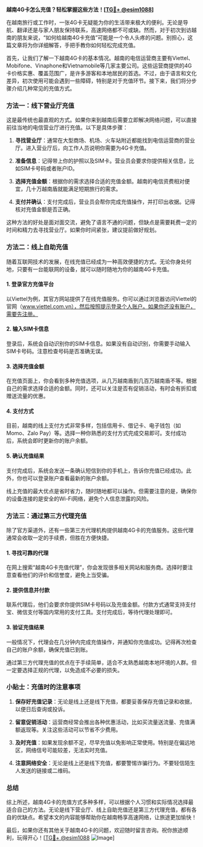 **越南4G卡怎么充值？轻松掌握这些方法！[[TG💪+ @esim1088](https://t.me/s/esim1088)]**

在越南旅行或工作时，一张4G卡无疑能为你的生活带来极大的便利。无论是导航、翻译还是与家人朋友保持联系，高速网络都不可或缺。然而，对于初次到访越南的朋友来说，“如何给越南4G卡充值”可能是一个令人头疼的问题。别担心，这篇文章将为你详细解答，手把手教你如何轻松完成充值。

首先，让我们了解一下越南4G卡的基本情况。越南的电信运营商主要有Viettel、Mobifone、Vinaphone和Vietnamobile等几家主要公司。这些运营商提供的4G卡价格实惠、覆盖范围广，是许多游客和本地居民的首选。不过，由于语言和文化差异，初次使用可能会遇到一些障碍，特别是对于充值环节。接下来，我们将分步骤介绍几种常见的充值方式。

### 方法一：线下营业厅充值

这是最传统也最直观的方式。如果你来到越南后需要立即解决网络问题，可以直接前往当地的电信营业厅进行充值。以下是具体步骤：

1. **寻找营业厅**：通常在大型商场、机场、火车站附近都能找到电信运营商的营业厅。进入营业厅后，向工作人员说明你需要为4G卡充值。
   
2. **准备信息**：记得带上你的护照以及SIM卡。营业员会要求你提供相关信息，比如SIM卡号码或者账户ID。

3. **选择充值金额**：根据你的需求选择合适的充值金额。越南的电信资费相对便宜，几十万越南盾就能满足短期旅行的需求。

4. **支付并确认**：支付完成后，营业员会帮你完成充值操作，并打印出收据。记得核对充值金额是否正确。

这种方法的好处是面对面交流，避免了语言不通的问题，但缺点是需要耗费一定的时间和精力去寻找营业厅。如果你时间紧张，建议提前做好规划。

### 方法二：线上自助充值

随着互联网技术的发展，在线充值已经成为一种高效便捷的方式。无论你身处何地，只要有一台能联网的设备，就可以随时随地为你的越南4G卡充值。

#### 1. 登录官方充值平台

以Viettel为例，其官方网站提供了在线充值服务。你可以通过浏览器访问Viettel的官网（www.viettel.com.vn），然后按照提示登录个人账户。如果你还没有账户，需要先注册。

#### 2. 输入SIM卡信息

登录后，系统会自动识别你的SIM卡信息。如果没有自动识别，你需要手动输入SIM卡号码。注意检查号码是否准确无误。

#### 3. 选择充值金额

在充值页面上，你会看到多种充值选项，从几万越南盾到几百万越南盾不等。根据自己的需求选择合适的金额。同时，还可以关注是否有促销活动，有时会有折扣或赠送流量的优惠。

#### 4. 支付方式

目前，越南的线上支付方式非常多样，包括信用卡、借记卡、电子钱包（如Momo、Zalo Pay）等。选择一种你熟悉的支付方式完成交易即可。支付成功后，系统会即时更新你的账户余额。

#### 5. 确认充值结果

支付完成后，系统会发送一条确认短信到你的手机上，告诉你充值已经成功。此外，你也可以登录账户查看最新的账户余额。

线上充值的最大优点是省时省力，随时随地都可以操作。但需要注意的是，确保你的设备连接的是安全的Wi-Fi网络，避免个人信息泄露的风险。

### 方法三：通过第三方代理充值

除了官方渠道外，还有一些第三方代理机构提供越南4G卡的充值服务。这些代理通常会收取一定的手续费，但胜在方便快捷。

#### 1. 寻找可靠的代理

在网上搜索“越南4G卡充值代理”，你会发现很多相关网站和服务商。选择时要注意查看他们的评价和信誉度，避免上当受骗。

#### 2. 提供信息并付款

联系代理后，他们会要求你提供SIM卡号码以及充值金额。付款方式通常支持支付宝、微信支付等国内常用的支付工具。支付完成后，等待代理处理即可。

#### 3. 验证充值结果

一般情况下，代理会在几分钟内完成充值操作，并通知你充值成功。记得再次检查自己的账户余额，确保充值已到账。

通过第三方代理充值的优点在于手续简单，适合不太熟悉越南本地环境的人群。但一定要选择正规的代理，以免造成不必要的损失。

### 小贴士：充值时的注意事项

1. **保存好充值记录**：无论是线上还是线下充值，都要妥善保存充值记录和收据，以便日后查询或投诉。

2. **留意促销活动**：运营商经常会推出各种优惠活动，比如买流量送流量、充值满额返现等。关注这些活动可以节省不少费用。

3. **及时充值**：如果发现余额不足，尽早充值以免影响正常使用。特别是在偏远地区，网络信号可能较差，无法实时充值。

4. **注意网络安全**：无论是线上还是线下充值，都要警惕诈骗行为。不要轻信陌生人发送的链接或二维码。

### 总结

综上所述，越南4G卡的充值方式多种多样，可以根据个人习惯和实际情况选择最适合自己的方法。无论是线下营业厅、线上自助充值还是第三方代理充值，都有各自的优缺点。希望本文的内容能够帮助你在越南畅享高速网络，让旅途更加愉快！

最后，如果你还有其他关于越南4G卡的问题，欢迎随时留言咨询。祝你旅途顺利，玩得开心！[[TG💪+ @esim1088](https://t.me/s/esim1088) ![Image](https://i.postimg.cc/4NQfJmqS/Snipaste-2025-05-13-00-14-12.png)]